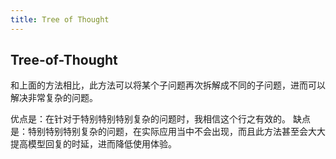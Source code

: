 ```yaml
---
title: Tree of Thought
---
```


## Tree-of-Thought

和上面的方法相比，此方法可以将某个子问题再次拆解成不同的子问题，进而可以解决非常复杂的问题。

优点是：在针对于特别特别特别复杂的问题时，我相信这个行之有效的。
缺点是：特别特别特别复杂的问题，在实际应用当中不会出现，而且此方法甚至会大大提高模型回复的时延，进而降低使用体验。
